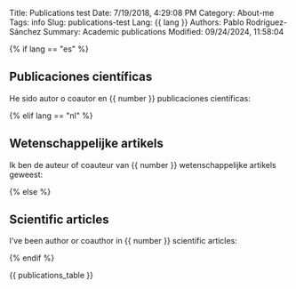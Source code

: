 Title: Publications test
Date: 7/19/2018, 4:29:08 PM
Category: About-me
Tags: info
Slug: publications-test
Lang: {{ lang }}
Authors: Pablo Rodríguez-Sánchez
Summary: Academic publications
Modified: 09/24/2024, 11:58:04

{% if lang == "es" %}

## Publicaciones científicas
He sido autor o coautor en {{ number }} publicaciones científicas:

{% elif lang == "nl" %}

## Wetenschappelijke artikels
Ik ben de auteur of coauteur van {{ number }} wetenschappelijke artikels geweest:

{% else %}

## Scientific articles
I’ve been author or coauthor in {{ number }} scientific articles:

{% endif %}

{{ publications_table }}